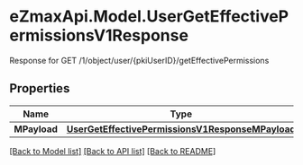 # eZmaxApi.Model.UserGetEffectivePermissionsV1Response
Response for GET /1/object/user/{pkiUserID}/getEffectivePermissions

## Properties

Name | Type | Description | Notes
------------ | ------------- | ------------- | -------------
**MPayload** | [**UserGetEffectivePermissionsV1ResponseMPayload**](UserGetEffectivePermissionsV1ResponseMPayload.md) |  | 

[[Back to Model list]](../README.md#documentation-for-models) [[Back to API list]](../README.md#documentation-for-api-endpoints) [[Back to README]](../README.md)

